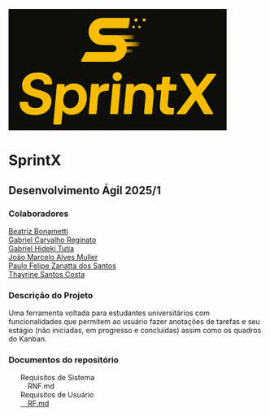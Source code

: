 ![Logo](https://github.com/Gabriel2718/trabalho-desenvolvimento_agil/blob/main/SprintX-Logo.png)
# SprintX
## Desenvolvimento Ágil 2025/1

### Colaboradores
[Beatriz Bonametti](https://github.com/Beatriz-Bonametti) <br>
[Gabriel Carvalho Reginato](https://github.com/Gabriel2718/) <br>
[Gabriel Hideki Tutia](https://github.com/GatutiaDev) <br>
[João Marcelo Alves Muller](https://github.com/1-vercingetorix) <br>
[Paulo Felipe Zanatta dos Santos](https://github.com/paulozanatta) <br>
[Thayrine Santos Costa](https://github.com/thayrinescosta) <br>

### Descrição do Projeto
Uma ferramenta voltada para estudantes universitários com funcionalidades que permitem ao usuário fazer anotações de tarefas e seu estágio (não iniciadas, em progresso e concluídas) assim como os quadros do Kanban.

### Documentos do repositório
<ul type="none">
  <li>Requisitos de Sistema</li>
  <li><a href="https://github.com/Gabriel2718/SprintX-DA-2025.1/blob/main/Requisitos%20de%20Sistema/RNF.md" target="_blank"></a>&emsp;RNF.md</li>
  <li>Requisitos de Usuário</li>
  <li><a href="https://github.com/Gabriel2718/SprintX-DA-2025.1/blob/main/Requisitos%20de%20Usu%C3%A1rio/RF.md" target="_blank">&emsp;RF.md</a></li>
</ul>

